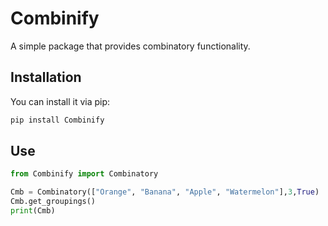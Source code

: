 # Combinify

A simple package that provides combinatory functionality.

## Installation

You can install it via pip:

```bash
pip install Combinify
````

## Use

 ```` Python
from Combinify import Combinatory

Cmb = Combinatory(["Orange", "Banana", "Apple", "Watermelon"],3,True)
Cmb.get_groupings()
print(Cmb)
